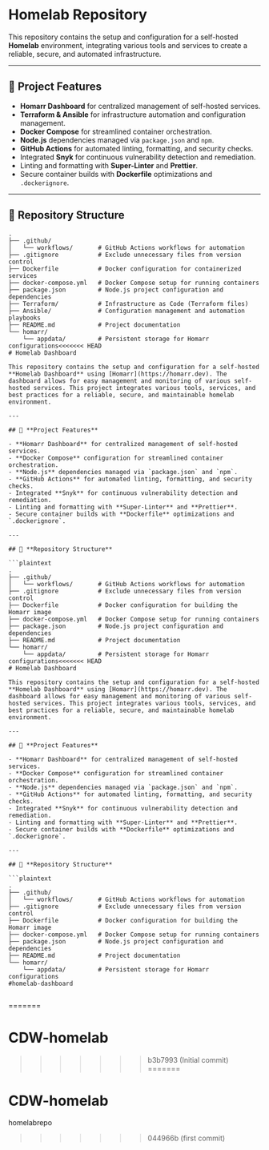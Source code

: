 # Homelab Repository

This repository contains the setup and configuration for a self-hosted **Homelab** environment, integrating various tools and services to create a reliable, secure, and automated infrastructure.

---

## 🚀 **Project Features**
- **Homarr Dashboard** for centralized management of self-hosted services.
- **Terraform & Ansible** for infrastructure automation and configuration management.
- **Docker Compose** for streamlined container orchestration.
- **Node.js** dependencies managed via `package.json` and `npm`.
- **GitHub Actions** for automated linting, formatting, and security checks.
- Integrated **Snyk** for continuous vulnerability detection and remediation.
- Linting and formatting with **Super-Linter** and **Prettier**.
- Secure container builds with **Dockerfile** optimizations and `.dockerignore`.

---

## 📁 **Repository Structure**
```plaintext
.
├── .github/
│   └── workflows/       # GitHub Actions workflows for automation
├── .gitignore           # Exclude unnecessary files from version control
├── Dockerfile           # Docker configuration for containerized services
├── docker-compose.yml   # Docker Compose setup for running containers
├── package.json         # Node.js project configuration and dependencies
├── Terraform/           # Infrastructure as Code (Terraform files)
├── Ansible/             # Configuration management and automation playbooks
├── README.md            # Project documentation
└── homarr/
    └── appdata/         # Persistent storage for Homarr configurations<<<<<<< HEAD
# Homelab Dashboard

This repository contains the setup and configuration for a self-hosted **Homelab Dashboard** using [Homarr](https://homarr.dev). The dashboard allows for easy management and monitoring of various self-hosted services. This project integrates various tools, services, and best practices for a reliable, secure, and maintainable homelab environment.

---

## 🚀 **Project Features**

- **Homarr Dashboard** for centralized management of self-hosted services.
- **Docker Compose** configuration for streamlined container orchestration.
- **Node.js** dependencies managed via `package.json` and `npm`.
- **GitHub Actions** for automated linting, formatting, and security checks.
- Integrated **Snyk** for continuous vulnerability detection and remediation.
- Linting and formatting with **Super-Linter** and **Prettier**.
- Secure container builds with **Dockerfile** optimizations and `.dockerignore`.

---

## 📁 **Repository Structure**

```plaintext
.
├── .github/
│   └── workflows/       # GitHub Actions workflows for automation
├── .gitignore           # Exclude unnecessary files from version control
├── Dockerfile           # Docker configuration for building the Homarr image
├── docker-compose.yml   # Docker Compose setup for running containers
├── package.json         # Node.js project configuration and dependencies
├── README.md            # Project documentation
└── homarr/
    └── appdata/         # Persistent storage for Homarr configurations<<<<<<< HEAD
# Homelab Dashboard

This repository contains the setup and configuration for a self-hosted **Homelab Dashboard** using [Homarr](https://homarr.dev). The dashboard allows for easy management and monitoring of various self-hosted services. This project integrates various tools, services, and best practices for a reliable, secure, and maintainable homelab environment.

---

## 🚀 **Project Features**

- **Homarr Dashboard** for centralized management of self-hosted services.
- **Docker Compose** configuration for streamlined container orchestration.
- **Node.js** dependencies managed via `package.json` and `npm`.
- **GitHub Actions** for automated linting, formatting, and security checks.
- Integrated **Snyk** for continuous vulnerability detection and remediation.
- Linting and formatting with **Super-Linter** and **Prettier**.
- Secure container builds with **Dockerfile** optimizations and `.dockerignore`.

---

## 📁 **Repository Structure**

```plaintext
.
├── .github/
│   └── workflows/       # GitHub Actions workflows for automation
├── .gitignore           # Exclude unnecessary files from version control
├── Dockerfile           # Docker configuration for building the Homarr image
├── docker-compose.yml   # Docker Compose setup for running containers
├── package.json         # Node.js project configuration and dependencies
├── README.md            # Project documentation
└── homarr/
    └── appdata/         # Persistent storage for Homarr configurations
#homelab-dashboard


```
=======
# CDW-homelab
>>>>>>> b3b7993 (Initial commit)
=======
# CDW-homelab
homelabrepo

>>>>>>> 044966b (first commit)
